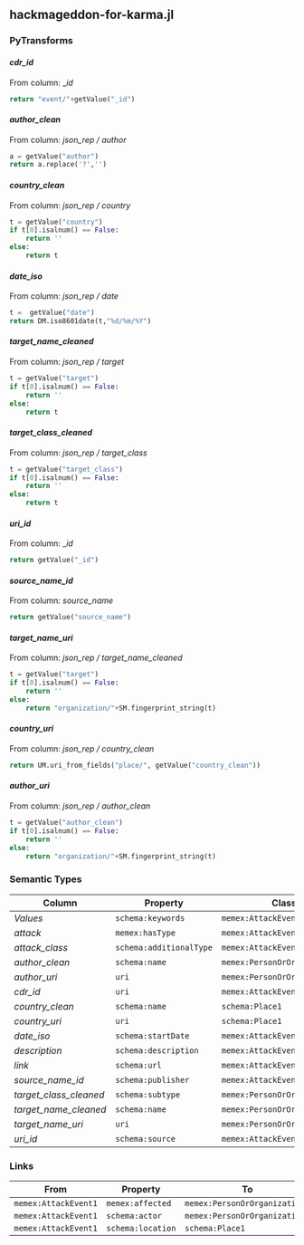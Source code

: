 ## hackmageddon-for-karma.jl

### PyTransforms
#### _cdr_id_
From column: __id_
``` python
return "event/"+getValue("_id")
```

#### _author_clean_
From column: _json_rep / author_
``` python
a = getValue("author")
return a.replace('?','')
```

#### _country_clean_
From column: _json_rep / country_
``` python
t = getValue("country")
if t[0].isalnum() == False:
    return ''
else:
    return t
```

#### _date_iso_
From column: _json_rep / date_
``` python
t =  getValue("date")
return DM.iso8601date(t,"%d/%m/%Y")
```

#### _target_name_cleaned_
From column: _json_rep / target_
``` python
t = getValue("target")
if t[0].isalnum() == False:
    return ''
else:
    return t
```

#### _target_class_cleaned_
From column: _json_rep / target_class_
``` python
t = getValue("target_class")
if t[0].isalnum() == False:
    return ''
else:
    return t
```

#### _uri_id_
From column: __id_
``` python
return getValue("_id")
```

#### _source_name_id_
From column: _source_name_
``` python
return getValue("source_name")
```

#### _target_name_uri_
From column: _json_rep / target_name_cleaned_
``` python
t = getValue("target")
if t[0].isalnum() == False:
    return ''
else:
    return "organization/"+SM.fingerprint_string(t)
```

#### _country_uri_
From column: _json_rep / country_clean_
``` python
return UM.uri_from_fields("place/", getValue("country_clean"))
```

#### _author_uri_
From column: _json_rep / author_clean_
``` python
t = getValue("author_clean")
if t[0].isalnum() == False:
    return ''
else:
    return "organization/"+SM.fingerprint_string(t)
```


### Semantic Types
| Column | Property | Class |
|  ----- | -------- | ----- |
| _Values_ | `schema:keywords` | `memex:AttackEvent1`|
| _attack_ | `memex:hasType` | `memex:AttackEvent1`|
| _attack_class_ | `schema:additionalType` | `memex:AttackEvent1`|
| _author_clean_ | `schema:name` | `memex:PersonOrOrganization1`|
| _author_uri_ | `uri` | `memex:PersonOrOrganization1`|
| _cdr_id_ | `uri` | `memex:AttackEvent1`|
| _country_clean_ | `schema:name` | `schema:Place1`|
| _country_uri_ | `uri` | `schema:Place1`|
| _date_iso_ | `schema:startDate` | `memex:AttackEvent1`|
| _description_ | `schema:description` | `memex:AttackEvent1`|
| _link_ | `schema:url` | `memex:AttackEvent1`|
| _source_name_id_ | `schema:publisher` | `memex:AttackEvent1`|
| _target_class_cleaned_ | `schema:subtype` | `memex:PersonOrOrganization2`|
| _target_name_cleaned_ | `schema:name` | `memex:PersonOrOrganization2`|
| _target_name_uri_ | `uri` | `memex:PersonOrOrganization2`|
| _uri_id_ | `schema:source` | `memex:AttackEvent1`|


### Links
| From | Property | To |
|  --- | -------- | ---|
| `memex:AttackEvent1` | `memex:affected` | `memex:PersonOrOrganization2`|
| `memex:AttackEvent1` | `schema:actor` | `memex:PersonOrOrganization1`|
| `memex:AttackEvent1` | `schema:location` | `schema:Place1`|
